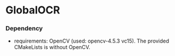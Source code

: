 # GlobalOCR
### Dependency
- requirements: OpenCV (used: opencv-4.5.3 vc15). The provided CMakeLists is without OpenCV.
